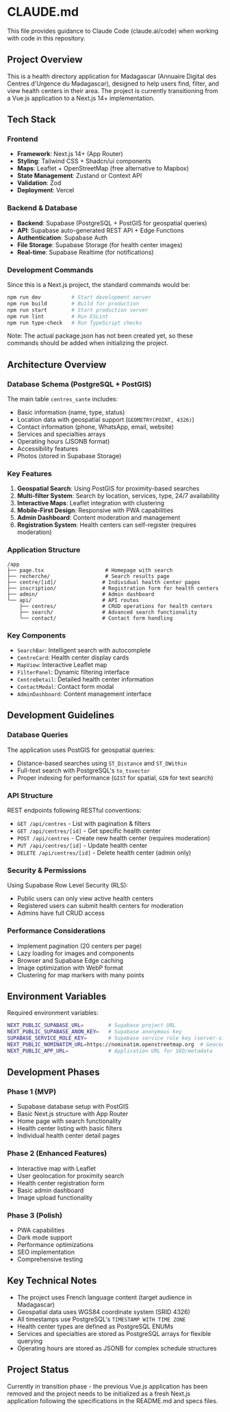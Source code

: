 # CLAUDE.md

This file provides guidance to Claude Code (claude.ai/code) when working with code in this repository.

## Project Overview

This is a health directory application for Madagascar (Annuaire Digital des Centres d'Urgence du Madagascar), designed to help users find, filter, and view health centers in their area. The project is currently transitioning from a Vue.js application to a Next.js 14+ implementation.

## Tech Stack

### Frontend
- **Framework**: Next.js 14+ (App Router)
- **Styling**: Tailwind CSS + Shadcn/ui components
- **Maps**: Leaflet + OpenStreetMap (free alternative to Mapbox)
- **State Management**: Zustand or Context API
- **Validation**: Zod
- **Deployment**: Vercel

### Backend & Database
- **Backend**: Supabase (PostgreSQL + PostGIS for geospatial queries)
- **API**: Supabase auto-generated REST API + Edge Functions
- **Authentication**: Supabase Auth
- **File Storage**: Supabase Storage (for health center images)
- **Real-time**: Supabase Realtime (for notifications)

### Development Commands

Since this is a Next.js project, the standard commands would be:
```bash
npm run dev          # Start development server
npm run build        # Build for production
npm run start        # Start production server
npm run lint         # Run ESLint
npm run type-check   # Run TypeScript checks
```

Note: The actual package.json has not been created yet, so these commands should be added when initializing the project.

## Architecture Overview

### Database Schema (PostgreSQL + PostGIS)

The main table `centres_sante` includes:
- Basic information (name, type, status)
- Location data with geospatial support (`GEOMETRY(POINT, 4326)`)
- Contact information (phone, WhatsApp, email, website)
- Services and specialties arrays
- Operating hours (JSONB format)
- Accessibility features
- Photos (stored in Supabase Storage)

### Key Features

1. **Geospatial Search**: Using PostGIS for proximity-based searches
2. **Multi-filter System**: Search by location, services, type, 24/7 availability
3. **Interactive Maps**: Leaflet integration with clustering
4. **Mobile-First Design**: Responsive with PWA capabilities
5. **Admin Dashboard**: Content moderation and management
6. **Registration System**: Health centers can self-register (requires moderation)

### Application Structure

```
/app
├── page.tsx                    # Homepage with search
├── recherche/                  # Search results page
├── centre/[id]/               # Individual health center pages
├── inscription/               # Registration form for health centers
├── admin/                     # Admin dashboard
└── api/                       # API routes
    ├── centres/               # CRUD operations for health centers
    ├── search/                # Advanced search functionality
    └── contact/               # Contact form handling
```

### Key Components

- `SearchBar`: Intelligent search with autocomplete
- `CentreCard`: Health center display cards
- `MapView`: Interactive Leaflet map
- `FilterPanel`: Dynamic filtering interface
- `CentreDetail`: Detailed health center information
- `ContactModal`: Contact form modal
- `AdminDashboard`: Content management interface

## Development Guidelines

### Database Queries

The application uses PostGIS for geospatial queries:
- Distance-based searches using `ST_Distance` and `ST_DWithin`
- Full-text search with PostgreSQL's `to_tsvector`
- Proper indexing for performance (`GIST` for spatial, `GIN` for text search)

### API Structure

REST endpoints following RESTful conventions:
- `GET /api/centres` - List with pagination & filters
- `GET /api/centres/[id]` - Get specific health center
- `POST /api/centres` - Create new health center (requires moderation)
- `PUT /api/centres/[id]` - Update health center
- `DELETE /api/centres/[id]` - Delete health center (admin only)

### Security & Permissions

Using Supabase Row Level Security (RLS):
- Public users can only view active health centers
- Registered users can submit health centers for moderation
- Admins have full CRUD access

### Performance Considerations

- Implement pagination (20 centers per page)
- Lazy loading for images and components
- Browser and Supabase Edge caching
- Image optimization with WebP format
- Clustering for map markers with many points

## Environment Variables

Required environment variables:
```bash
NEXT_PUBLIC_SUPABASE_URL=        # Supabase project URL
NEXT_PUBLIC_SUPABASE_ANON_KEY=   # Supabase anonymous key
SUPABASE_SERVICE_ROLE_KEY=       # Supabase service role key (server-side only)
NEXT_PUBLIC_NOMINATIM_URL=https://nominatim.openstreetmap.org  # Geocoding service
NEXT_PUBLIC_APP_URL=             # Application URL for SEO/metadata
```

## Development Phases

### Phase 1 (MVP)
- Supabase database setup with PostGIS
- Basic Next.js structure with App Router
- Home page with search functionality
- Health center listing with basic filters
- Individual health center detail pages

### Phase 2 (Enhanced Features)
- Interactive map with Leaflet
- User geolocation for proximity search
- Health center registration form
- Basic admin dashboard
- Image upload functionality

### Phase 3 (Polish)
- PWA capabilities
- Dark mode support
- Performance optimizations
- SEO implementation
- Comprehensive testing

## Key Technical Notes

- The project uses French language content (target audience in Madagascar)
- Geospatial data uses WGS84 coordinate system (SRID 4326)
- All timestamps use PostgreSQL's `TIMESTAMP WITH TIME ZONE`
- Health center types are defined as PostgreSQL ENUMs
- Services and specialties are stored as PostgreSQL arrays for flexible querying
- Operating hours are stored as JSONB for complex schedule structures

## Project Status

Currently in transition phase - the previous Vue.js application has been removed and the project needs to be initialized as a fresh Next.js application following the specifications in the README.md and specs files.